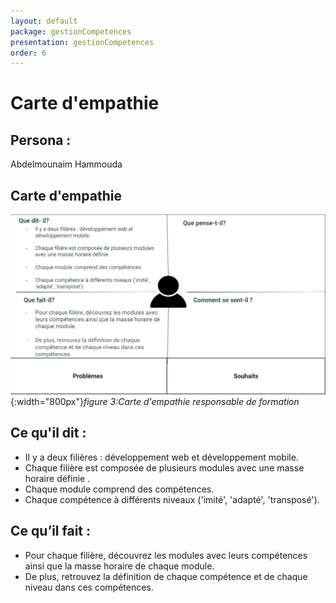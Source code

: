 ```yaml
---
layout: default
package: gestionCompetences
presentation: gestionCompetences
order: 6
---
```



# Carte d'empathie 

<!-- new slide -->

## Persona :

Abdelmounaim Hammouda  

<!-- new slide -->


## Carte d'empathie 

![Carte d'empathie responsable de formation](./images/carte-empathie-responsable-de-formation-abdelmounaim-hammouda.png){:width="800px"}*figure 3:Carte d'empathie responsable de formation*

<!-- new slide -->


<!-- note -->

## Ce qu'il dit : 

- Il y a deux filières : développement web et développement mobile.
- Chaque filière est composée de plusieurs modules avec une masse horaire définie .
- Chaque module comprend des compétences. 
- Chaque compétence à différents niveaux ('imité', 'adapté', 'transposé').

## Ce qu’il fait :

- Pour chaque filière, découvrez les modules avec leurs compétences ainsi que la masse horaire de chaque module.
- De plus, retrouvez la définition de chaque compétence et de chaque niveau dans ces compétences.